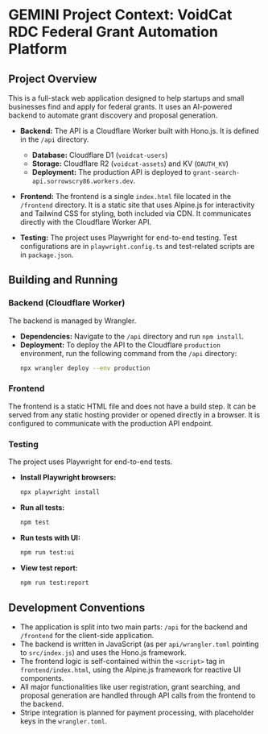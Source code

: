# GEMINI Project Context: VoidCat RDC Federal Grant Automation Platform

## Project Overview

This is a full-stack web application designed to help startups and small businesses find and apply for federal grants. It uses an AI-powered backend to automate grant discovery and proposal generation.

- **Backend:** The API is a Cloudflare Worker built with Hono.js. It is defined in the `/api` directory.
  - **Database:** Cloudflare D1 (`voidcat-users`)
  - **Storage:** Cloudflare R2 (`voidcat-assets`) and KV (`OAUTH_KV`)
  - **Deployment:** The production API is deployed to `grant-search-api.sorrowscry86.workers.dev`.

- **Frontend:** The frontend is a single `index.html` file located in the `/frontend` directory. It is a static site that uses Alpine.js for interactivity and Tailwind CSS for styling, both included via CDN. It communicates directly with the Cloudflare Worker API.

- **Testing:** The project uses Playwright for end-to-end testing. Test configurations are in `playwright.config.ts` and test-related scripts are in `package.json`.

## Building and Running

### Backend (Cloudflare Worker)

The backend is managed by Wrangler.

- **Dependencies:** Navigate to the `/api` directory and run `npm install`.
- **Deployment:** To deploy the API to the Cloudflare `production` environment, run the following command from the `/api` directory:
  ```bash
  npx wrangler deploy --env production
  ```

### Frontend

The frontend is a static HTML file and does not have a build step. It can be served from any static hosting provider or opened directly in a browser. It is configured to communicate with the production API endpoint.

### Testing

The project uses Playwright for end-to-end tests.

- **Install Playwright browsers:**
  ```bash
  npx playwright install
  ```
- **Run all tests:**
  ```bash
  npm test
  ```
- **Run tests with UI:**
  ```bash
  npm run test:ui
  ```
- **View test report:**
  ```bash
  npm run test:report
  ```

## Development Conventions

- The application is split into two main parts: `/api` for the backend and `/frontend` for the client-side application.
- The backend is written in JavaScript (as per `api/wrangler.toml` pointing to `src/index.js`) and uses the Hono.js framework.
- The frontend logic is self-contained within the `<script>` tag in `frontend/index.html`, using the Alpine.js framework for reactive UI components.
- All major functionalities like user registration, grant searching, and proposal generation are handled through API calls from the frontend to the backend.
- Stripe integration is planned for payment processing, with placeholder keys in the `wrangler.toml`.
